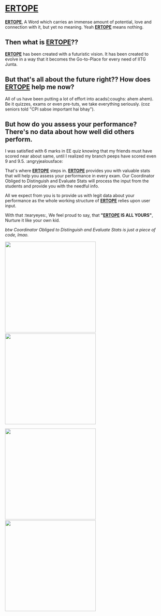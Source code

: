 # [ERTOPE](https://letsintegreat.github.io/ertope/)

**[ERTOPE](https://letsintegreat.github.io/ertope/)**, A Word which carries an immense amount of potential, love and connection with it, but yet no meaning. Yeah **[ERTOPE](https://letsintegreat.github.io/ertope/)** means nothing.

## Then what is [ERTOPE](https://letsintegreat.github.io/ertope/)??

**[ERTOPE](https://letsintegreat.github.io/ertope/)** has been created with a futuristic vision. It has been created to evolve in a way that it becomes the Go-to-Place for every need of IITG Junta.

## But that's all about the future right?? How does [ERTOPE](https://letsintegreat.github.io/ertope/) help me now?

All of us have been putting a lot of effort into acads(:coughs: ahem ahem). Be it quizzes, exams or even pre-tuts, we take everything seriously. (coz seniors told "CPI sabse important hai bhay").

## But how do you assess your performance? There's no data about how well did others perform.

I was satisfied with 6 marks in EE quiz knowing that my friends must have scored near about same, until I realized my branch peeps have scored even 9 and 9.5. :angryjealousface:
              
That's where **[ERTOPE](https://letsintegreat.github.io/ertope/)** steps in.
**[ERTOPE](https://letsintegreat.github.io/ertope/)** provides you with valuable stats that will help you assess your performance in every exam.
Our Coordinator Obliged to Distinguish and Evaluate Stats will process the input from the students and provide you with the needful info.

All we expect from you is to provide us with legit data about your performance as the whole working structure of **[ERTOPE](https://letsintegreat.github.io/ertope/)** relies upon user input.
              
With that :tearyeyes:, We feel proud to say, that **"[ERTOPE](https://letsintegreat.github.io/ertope/) IS ALL YOURS"**, Nurture it like your own kid.


*btw Coordinator Obliged to Distinguish and Evaluate Stats is just a piece of code, lmao.*

<img width="300px" src="https://user-images.githubusercontent.com/37345795/149749396-fdde2285-a2cf-498e-b8ec-3baa92136df2.png" />⠀⠀⠀<img width="300px" src="https://user-images.githubusercontent.com/37345795/149749418-32dbc04e-546e-4413-a9e9-86b38cd1c28b.png" />

<img width="300px" src="https://user-images.githubusercontent.com/37345795/149749439-a1b0bd9b-b4d3-4fcb-a892-8147a81b531e.png" />⠀⠀⠀<img width="300px" src="https://user-images.githubusercontent.com/37345795/149749459-699f2169-ae10-4bec-8bfe-2da55f0511b1.png" />
